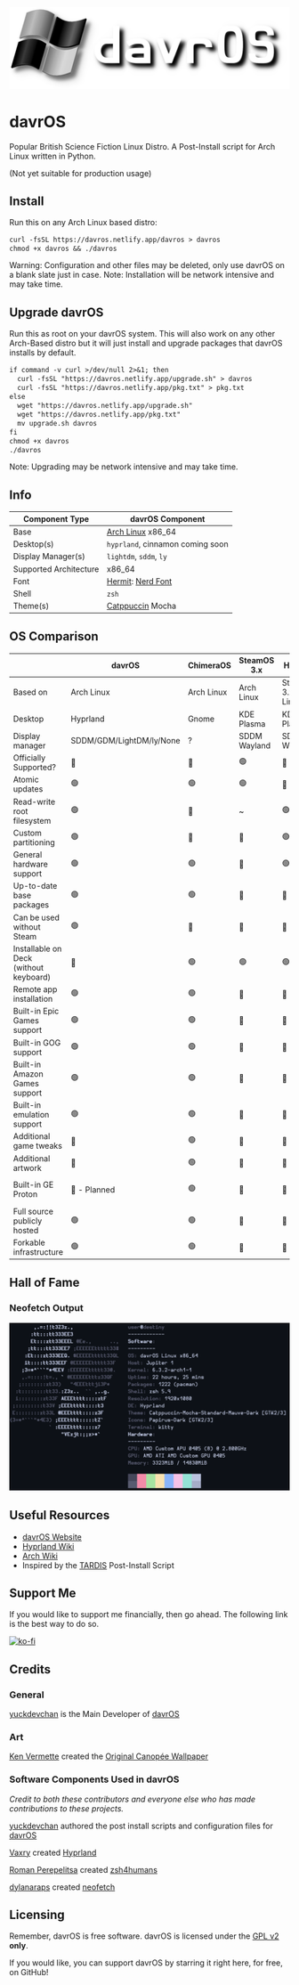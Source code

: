 ![davrOS](images/davros_logo_banner_lower.png)
# davrOS 
Popular British Science Fiction Linux Distro. A Post-Install script for Arch Linux written in Python.

(Not yet suitable for production usage)
## Install
Run this on any Arch Linux based distro:
```shell
curl -fsSL https://davros.netlify.app/davros > davros
chmod +x davros && ./davros
```
Warning: Configuration and other files may be deleted, only use davrOS on a blank slate just in case.
Note: Installation will be network intensive and may take time.
## Upgrade davrOS
Run this as root on your davrOS system. This will also work on any other Arch-Based distro but it will just install and upgrade packages that davrOS installs by default.
```shell
if command -v curl >/dev/null 2>&1; then
  curl -fsSL "https://davros.netlify.app/upgrade.sh" > davros
  curl -fsSL "https://davros.netlify.app/pkg.txt" > pkg.txt
else
  wget "https://davros.netlify.app/upgrade.sh"
  wget "https://davros.netlify.app/pkg.txt"
  mv upgrade.sh davros
fi
chmod +x davros
./davros
```
Note: Upgrading may be network intensive and may take time.
## Info
| Component Type         | davrOS Component        |
|------------------------|-------------------------|
| Base                   | [Arch Linux](https://archlinux.org/) x86_64 |
| Desktop(s)             | `hyprland`, cinnamon coming soon |
| Display Manager(s)     | `lightdm`, `sddm`, `ly` |
| Supported Architecture | x86_64                  |
| Font                   | [Hermit](https://www.programmingfonts.org/#hermit): [Nerd Font](https://www.nerdfonts.com) |
| Shell                  | `zsh`                   |
| Theme(s)               | [Catppuccin](https://github.com/catppuccin/catppuccin) Mocha |

## OS Comparison

|                                        | davrOS                   | ChimeraOS  | SteamOS 3.x  | HoloISO                | Garuda Linux                          |
|----------------------------------------|--------------------------|------------|--------------|------------------------|---------------------------------------|
| Based on                               | Arch Linux               | Arch Linux | Arch Linux   | SteamOS 3.x/Arch Linux | Arch Linux                            |
| Desktop                                | Hyprland                 | Gnome      | KDE Plasma   | KDE Plasma             | [Full List](https://garudalinux.org/) |
| Display manager                        | SDDM/GDM/LightDM/ly/None | ?          | SDDM Wayland | SDDM Wayland           | SDDM                                  |
| Officially Supported?                  | 🔴                       | 🔴         | 🟢           | 🔴                     | 🔴                                    |
| Atomic updates                         | 🟢                       | 🟢         | 🟢           | 🔴                     | 🟢                                    |
| Read-write root filesystem             | 🟢                       | 🔴         | ~            | 🟢                     | 🟢                                    |
| Custom partitioning                    | 🟢                       | 🔴         | 🔴           | 🟢                     | 🟢                                    |
| General hardware support               | 🟢                       | 🟢         | 🔴           | 🟢                     | 🟢                                    |
| Up-to-date base packages               | 🟢                       | 🟢         | 🔴           | 🔴                     | 🟢                                    |
| Can be used without Steam              | 🟢                       | 🔴         | 🔴           | 🔴                     | 🟢                                    |
| Installable on Deck (without keyboard) | 🔴                       | 🟢         | 🟢           | 🟢                     | 🟢                                    |
| Remote app installation                | 🟢                       | 🟢         | 🔴           | 🔴                     | 🔴                                    |
| Built-in Epic Games support            | 🟢                       | 🟢         | 🔴           | 🔴                     | 🔴                                    |
| Built-in GOG support                   | 🟢                       | 🟢         | 🔴           | 🔴                     | 🔴                                    |
| Built-in Amazon Games support          | 🟢                       | 🟢         | 🔴           | 🔴                     | 🔴                                    |
| Built-in emulation support             | 🟢                       | 🟢         | 🔴           | 🔴                     | 🔴                                    |
| Additional game tweaks                 | 🔴                       | 🟢         | 🔴           | 🔴                     | 🔴                                    |
| Additional artwork                     | 🔴                       | 🟢         | 🔴           | 🔴                     | 🔴                                    |
| Built-in GE Proton                     | 🔴 - Planned             | 🟢         | 🔴           | 🔴                     | Installable in Garuda Gamer           |
| Full source publicly hosted            | 🟢                       | 🟢         | 🔴           | 🔴                     | 🟢                                    |
| Forkable infrastructure                | 🟢                       | 🟢         | 🔴           | 🔴                     | 🟢                                    |                                                      |

## Hall of Fame
### Neofetch Output
![neofetch output](images/showcase/neofetch_v3.png)
## Useful Resources
- [davrOS Website](https://davros.netlify.app)
- [Hyprland Wiki](https://wiki.hyprland.org/)
- [Arch Wiki](https://wiki.archlinux.org/)
- Inspired by the [TARDIS](https://gitlab.com/notnapoleon1/tardis) Post-Install Script

## Support Me
If you would like to support me financially, then go ahead. The following link is the best way to do so.

[![ko-fi](https://ko-fi.com/img/githubbutton_sm.svg)](https://ko-fi.com/W7W8DSYQB)

## Credits
### General
[yuckdevchan](https://github.com/yuckdevchan) is the Main Developer of [davrOS](https://github.com/yuckdevchan/davrOS)

### Art

[Ken Vermette](https://kver.ca/) created the [Original Canopée Wallpaper](https://kver.ca/2016/12/plasma-5-9-wallpaper-canopee/)

### Software Components Used in davrOS
_Credit to both these contributors and everyone else who has made contributions to these projects._

[yuckdevchan](https://github.com/yuckdevchan) authored the post install scripts and configuration files for [davrOS](https://github.com/yuckdevchan/davrOS)

[Vaxry](https://github.com/vaxerski) created [Hyprland](https://github.com/hyprwm/Hyprland)

[Roman Perepelitsa](https://github.com/romkatv) created [zsh4humans](https://github.com/romkatv/zsh4humans)

[dylanaraps](https://github.com/dylanaraps) created [neofetch](https://github.com/dylanaraps/neofetch)

## Licensing
Remember, davrOS is free software.
davrOS is licensed under the [GPL v2](https://www.gnu.org/licenses/old-licenses/gpl-2.0.html) <b>only</b>.

If you would like, you can support davrOS by starring it right here, for free, on GitHub!
